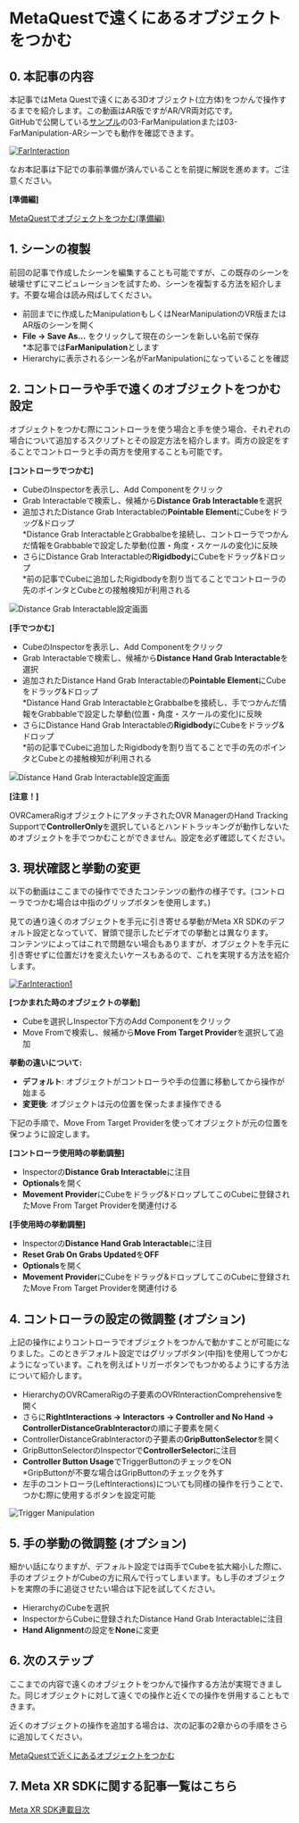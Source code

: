 # MetaQuestで遠くにあるオブジェクトをつかむ

## 0. 本記事の内容

本記事ではMeta Questで遠くにある3Dオブジェクト(立方体)をつかんで操作するまでを紹介します。この動画はAR版ですがAR/VR両対応です。  
GitHubで公開している[サンプル](https://github.com/TakashiYoshinaga/MetaXR-SDK-Samples)の03-FarManipulationまたは03-FarManipulation-ARシーンでも動作を確認できます。

[![FarInteraction](https://img.youtube.com/vi/2xgMdiKcJLo/0.jpg)](https://www.youtube.com/watch?v=2xgMdiKcJLo)

なお本記事は下記での事前準備が済んでいることを前提に解説を進めます。ご注意ください。

**[準備編]**

[MetaQuestでオブジェクトをつかむ(準備編)](5-quest-object-grab-preparation.md)

## 1. シーンの複製

前回の記事で作成したシーンを編集することも可能ですが、この既存のシーンを破壊せずにマニピュレーションを試すため、シーンを複製する方法を紹介します。不要な場合は読み飛ばしてください。

- 前回までに作成したManipulationもしくはNearManipulationのVR版またはAR版のシーンを開く
- **File -> Save As...** をクリックして現在のシーンを新しい名前で保存  
  *本記事では**FarManipulation**とします
- Hierarchyに表示されるシーン名がFarManipulationになっていることを確認


## 2. コントローラや手で遠くのオブジェクトをつかむ設定

オブジェクトをつかむ際にコントローラを使う場合と手を使う場合、それぞれの場合について追加するスクリプトとその設定方法を紹介します。両方の設定をすることでコントローラと手の両方を使用することも可能です。

**[コントローラでつかむ]**

- CubeのInspectorを表示し、Add Componentをクリック
- Grab Interactableで検索し、候補から**Distance Grab Interactable**を選択
- 追加されたDistance Grab Interactableの**Pointable Element**にCubeをドラッグ&ドロップ  
  *Distance Grab InteractableとGrabbalbeを接続し、コントローラでつかんだ情報をGrabbableで設定した挙動(位置・角度・スケールの変化)に反映
- さらにDistance Grab Interactableの**Rigidbody**にCubeをドラッグ&ドロップ  
  *前の記事でCubeに追加したRigidbodyを割り当てることでコントローラの先のポインタとCubeとの接触検知が利用される

![Distance Grab Interactable設定画面](https://github.com/TakashiYoshinaga/MetaXR-SDK-Samples/blob/materials/Documents/materials/7/00.jpg?raw=true)

**[手でつかむ]**

- CubeのInspectorを表示し、Add Componentをクリック
- Grab Interactableで検索し、候補から**Distance Hand Grab Interactable**を選択
- 追加されたDistance Hand Grab Interactableの**Pointable Element**にCubeをドラッグ&ドロップ  
  *Distance Hand Grab InteractableとGrabbalbeを接続し、手でつかんだ情報をGrabbableで設定した挙動(位置・角度・スケールの変化)に反映
- さらにDistance Hand Grab Interactableの**Rigidbody**にCubeをドラッグ&ドロップ  
  *前の記事でCubeに追加したRigidbodyを割り当てることで手の先のポインタとCubeとの接触検知が利用される

![Distance Hand Grab Interactable設定画面](https://github.com/TakashiYoshinaga/MetaXR-SDK-Samples/blob/materials/Documents/materials/7/01.jpg?raw=true)

**[注意！]**

OVRCameraRigオブジェクトにアタッチされたOVR ManagerのHand Tracking Supportで**ControllerOnly**を選択しているとハンドトラッキングが動作しないためオブジェクトを手でつかむことができません。設定を必ず確認してください。

## 3. 現状確認と挙動の変更

以下の動画はここまでの操作でできたコンテンツの動作の様子です。(コントローラでつかむ場合は中指のグリップボタンを使用します。)

見ての通り遠くのオブジェクトを手元に引き寄せる挙動がMeta XR SDKのデフォルト設定となっていて、冒頭で提示したビデオでの挙動とは異なります。  
コンテンツによってはこれで問題ない場合もありますが、オブジェクトを手元に引き寄せずに位置だけを変えたいケースもあるので、これを実現する方法を紹介します。

[![FarInteraction1](https://img.youtube.com/vi/lPVLoC8OoqA/0.jpg)](https://www.youtube.com/watch?v=lPVLoC8OoqA)

**[つかまれた時のオブジェクトの挙動]**

- Cubeを選択しInspector下方のAdd Componentをクリック
- Move Fromで検索し、候補から**Move From Target Provider**を選択して追加

**挙動の違いについて:**
- **デフォルト**: オブジェクトがコントローラや手の位置に移動してから操作が始まる
- **変更後**: オブジェクトは元の位置を保ったまま操作できる

下記の手順で、Move From Target Providerを使ってオブジェクトが元の位置を保つように設定します。

**[コントローラ使用時の挙動調整]**

- Inspectorの**Distance Grab Interactable**に注目
- **Optionals**を開く
- **Movement Provider**にCubeをドラッグ&ドロップしてこのCubeに登録されたMove From Target Providerを関連付ける

**[手使用時の挙動調整]**

- Inspectorの**Distance Hand Grab Interactable**に注目
- **Reset Grab On Grabs Updated**を**OFF**
- **Optionals**を開く
- **Movement Provider**にCubeをドラッグ&ドロップしてこのCubeに登録されたMove From Target Providerを関連付ける

## 4. コントローラの設定の微調整 (オプション)

上記の操作によりコントローラでオブジェクトをつかんで動かすことが可能になりました。このときデフォルト設定ではグリップボタン(中指)を使用してつかむようになっています。これを例えばトリガーボタンでもつかめるようにする方法について紹介します。

- HierarchyのOVRCameraRigの子要素のOVRInteractionComprehensiveを開く
- さらに**RightInteractions -> Interactors -> Controller and No Hand -> ControllerDistanceGrabInteractor**の順に子要素を開く
- ControllerDistanceGrabInteractorの子要素の**GripButtonSelector**を開く
- GripButtonSelectorのInspectorで**ControllerSelector**に注目
- **Controller Button Usage**でTriggerButtonのチェックをON  
  *GripButtonが不要な場合はGripButtonのチェックを外す
- 左手のコントローラ(LeftInteractions)についても同様の操作を行うことで、つかむ際に使用するボタンを設定可能

![Trigger Manipulation](https://github.com/TakashiYoshinaga/MetaXR-SDK-Samples/blob/materials/Documents/materials/7/02.jpg?raw=true)

## 5. 手の挙動の微調整 (オプション)

細かい話になりますが、デフォルト設定では両手でCubeを拡大縮小した際に、手のオブジェクトがCubeの方に飛んで行ってしまいます。もし手のオブジェクトを実際の手に追従させたい場合は下記を試してください。

- HierarchyのCubeを選択
- InspectorからCubeに登録されたDistance Hand Grab Interactableに注目
- **Hand Alignment**の設定を**None**に変更

## 6. 次のステップ

ここまでの内容で遠くのオブジェクトをつかんで操作する方法が実現できました。同じオブジェクトに対して遠くでの操作と近くでの操作を併用することもできます。

近くのオブジェクトの操作を追加する場合は、次の記事の2章からの手順をさらに追加してください。

[MetaQuestで近くにあるオブジェクトをつかむ](6-quest-near-object-grab.md)

## 7. Meta XR SDKに関する記事一覧はこちら

[Meta XR SDK連載目次](0-main.md)
